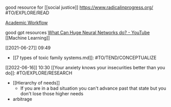 

good resource for [[social justice]] https://www.radicalinprogress.org/ #TO/EXPLORE/READ 

[Academic Workflow](https://forum.obsidian.md/t/zotero-zotfile-mdnotes-obsidian-[[dataview]]-workflow/15536)

good gpt resources [What Can Huge Neural Networks do? - YouTube](https://www.youtube.com/watch?v=_z86t7LerrQ) [[Machine Learning]]

[[2021-06-27]] 09:49
- [[7 types of toxic family systems.md]]: #TO/TEND/CONCEPTUALIZE 

[[2022-06-16]] 10:30
[[Your anxiety knows your insecurities better than you do]]: #TO/EXPLORE/RESEARCH
- [[Hierarchy of needs]] 
	- If you are in a bad situation you can't advance past that state but you don't lose those higher needs 
- arbitrage
